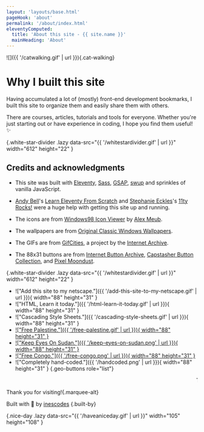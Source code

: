 ```yaml
---
layout: 'layouts/base.html'
pageHook: 'about'
permalink: '/about/index.html'
eleventyComputed:
  title: 'About this site - {{ site.name }}'
  mainHeading: 'About'
---
```


![]({{ '/catwalking.gif' | url }}){.cat-walking}

# Why I built this site

Having accumulated a lot of (mostly) front-end development bookmarks, I built this site to organize them and easily share them with others.

There are courses, articles, tutorials and tools for everyone. Whether you're just starting out or have experience in coding, I hope you find them useful! ✨

![](){.white-star-divider .lazy data-src="{{ '/whitestardivider.gif' | url }}" width="612" height="22" }

## Credits and acknowledgments

- This site was built with [Eleventy](https://www.11ty.dev/), [Sass](https://sass-lang.com/), [GSAP](https://greensock.com), [swup](https://swup.js.org/) and sprinkles of vanilla JavaScript.

- [Andy Bell](https://piccalil.li/)'s [Learn Eleventy From Scratch](https://learneleventyfromscratch.com/) and [Stephanie Eckles](https://thinkdobecreate.com/)'s [11ty Rocks!](https://11ty.rocks/) were a huge help with getting this site up and running.

- The icons are from [Windows98 Icon Viewer](https://win98icons.alexmeub.com/) by [Alex Meub](https://alexmeub.com/).

- The wallpapers are from [Original Classic Windows Wallpapers](https://www.dvd3000.ca/wp/).

- The GIFs are from [GifCities](https://gifcities.org/), a project by the [Internet Archive](https://archive.org/).

- The 88x31 buttons are from [Internet Button Archive](https://buttoncollection.neocities.org/), [Capstasher Button Collection](), and [Pixel Moondust](https://pixelmoondust.neocities.org/materials).

![](){.white-star-divider .lazy data-src="{{ '/whitestardivider.gif' | url }}" width="612" height="22" }

- !["Add this site to my netscape."]({{ '/add-this-site-to-my-netscape.gif' | url }}){ width="88" height="31" }
- !["HTML, Learn it today."]({{ '/html-learn-it-today.gif' | url }}){ width="88" height="31" }
- !["Cascading Style Sheets."]({{ '/cascading-style-sheets.gif' | url }}){ width="88" height="31" }
- [!["Free Palestine."]({{ '/free-palestine.gif' | url }}){ width="88" height="31" }](https://gazafunds.com/)
- [!["Keep Eyes On Sudan."]({{ '/keep-eyes-on-sudan.png' | url }}){ width="88" height="31" }](https://eyesonsudan.net/donate)
- [!["Free Congo."]({{ '/free-congo.png' | url }}){ width="88" height="31" }](https://www.focuscongo.com/en/spende/)
- !["Completely hand-coded."]({{ '/handcoded.png' | url }}){ width="88" height="31" }
  {.geo-buttons role="list"}

<marquee class="marquee">Thank you for visiting!</marquee>

Thank you for visiting!{.marquee-alt}

Built with 💓 by [inescodes](https://x.com/inescodes)
{.built-by}

![](){.nice-day .lazy data-src="{{ '/haveaniceday.gif' | url }}" width="105" height="108" }
